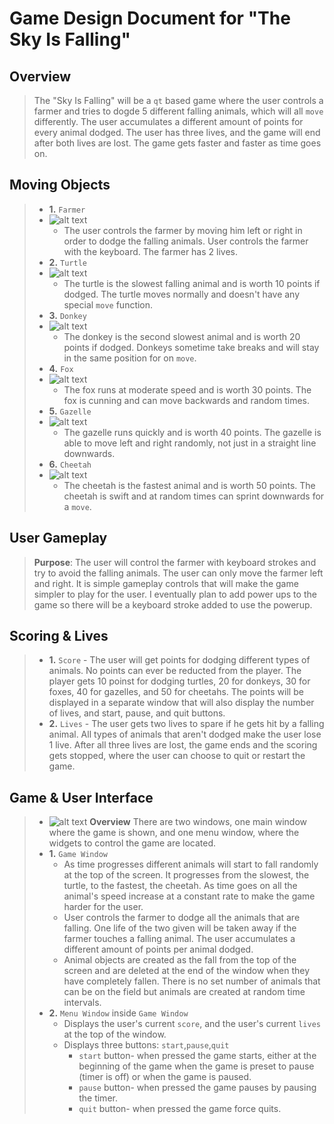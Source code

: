 # Game Design Document for "The Sky Is Falling"

## Overview
> The "Sky Is Falling" will be a `qt` based game where the user controls a farmer and tries to dogde 5 different falling animals, which will all `move` differently.
> The user accumulates a different amount of points for every animal dodged. The user has three lives, and the game will end after both lives are lost. The game gets faster and faster as time goes on.

## Moving Objects
> 
> + **1.** `Farmer`
> + ![alt text](http://www.econedlink.org/lessons/images_lessons/267_farmer1.jpg "Farmer")
>    - The user controls the farmer by moving him left or right in order to dodge the falling animals. User controls the farmer with the keyboard. The farmer has 2 lives.
> + **2.** `Turtle`
> + ![alt text](http://www.designdownloader.com/item/pngs/Sea_Turtle_t005/Sea_Turtle_t005-20120619174148-00001.png "Turtle")
>    - The turtle is the slowest falling animal and is worth 10 points if dodged. The turtle moves normally and doesn't have any special `move` function.
> + **3.** `Donkey`
> + ![alt text](http://icons.iconarchive.com/icons/turbomilk/animals/256/donkey-icon.png "Donkey")
>    - The donkey is the second slowest animal and is worth 20 points if dodged. Donkeys sometime take breaks and will stay in the same position for on `move`.
> + **4.** `Fox`
> + ![alt text](http://osx.wdfiles.com/local--files/icon:cunning-fox/Cunning-Fox.png "Fox")
>    - The fox runs at moderate speed and is worth 30 points. The fox is cunning and can move backwards and random times.
> + **5.** `Gazelle`
> + ![alt text](http://www.iconshock.com/img_jpg/SUPERVISTA/animals/jpg/128/gazelle_icon.jpg "Gazelle")
>    - The gazelle runs quickly and is worth 40 points. The gazelle is able to move left and right randomly, not just in a straight line downwards.
> + **6.** `Cheetah`
> + ![alt text](http://www.iconshock.com/img_jpg/SUNNYDAY/animals/jpg/128/cheetah_icon.jpg "Cheetah")
>    - The cheetah is the fastest animal and is worth 50 points. The cheetah is swift and at random times can sprint downwards for a `move`.

## User Gameplay
> **Purpose**: The user will control the farmer with keyboard strokes and try to avoid the falling animals. The user can only move the farmer left and right. It is simple gameplay controls that will make the game simpler to play for the user. I eventually plan to add power ups to the game so there will be a keyboard stroke added to use the powerup.

## Scoring & Lives
> + **1.** `Score` - The user will get points for dodging different types of animals. No points can ever be reducted from the player. The player gets 10 poinst for dodging turtles, 20 for donkeys, 30 for foxes, 40 for gazelles, and 50 for cheetahs. The points will be displayed in a separate window that will also display the number of lives, and start, pause, and quit buttons.
> + **2.** `Lives` - The user gets two lives to spare if he gets hit by a falling animal. All types of animals that aren't dodged make the user lose 1 live. After all three lives are lost, the game ends and the scoring gets stopped, where the user can choose to quit or restart the game.
> 

## Game & User Interface
> + ![alt text](http://i.imgur.com/KMttarR.jpg "Hand Drawn Interface")
>  **Overview** There are two windows, one main window where the game is shown, and one menu window, where the widgets to control the game are located.
> +  **1.** `Game Window`
>     - As time progresses different animals will start to fall randomly at the top of the screen. It progresses from the slowest, the turtle, to the fastest, the cheetah. As time goes on all the animal's speed increase at a constant rate to make the game harder for the user.
>     - User controls the farmer to dodge all the animals that are falling. One life of the two given will be taken away if the farmer touches a falling animal. The user accumulates a different amount of points per animal dodged.
>     - Animal objects are created as the fall from the top of the screen and are deleted at the end of the window when they have completely fallen. There is no set number of animals that can be on the field but animals are created at random time intervals.
> + **2.** `Menu Window` inside `Game Window`
>     - Displays the user's current `score`, and the user's current `lives` at the top of the window.
>     - Displays three buttons: `start`,`pause`,`quit`
>          * `start` button- when pressed the game starts, either at the beginning of the game when the game is preset to pause (timer is off) or when the game is paused.
>          * `pause` button- when pressed the game pauses by pausing the timer.
>          * `quit` button- when pressed the game force quits.


